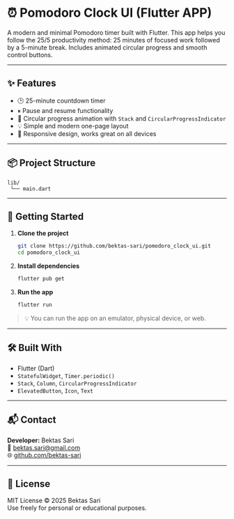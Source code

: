 # ⏰ Pomodoro Clock UI (Flutter APP)

A modern and minimal Pomodoro timer built with Flutter. 
This app helps you follow the 25/5 productivity method: 25 minutes of focused work followed by a 5-minute break. Includes animated circular progress and smooth control buttons.

---

## ✨ Features

- 🕒 25-minute countdown timer
- ⏸ Pause and resume functionality
- 🔄 Circular progress animation with `Stack` and `CircularProgressIndicator`
- 💡 Simple and modern one-page layout
- 📱 Responsive design, works great on all devices

---

## 📦 Project Structure

```
lib/
 └── main.dart
```

---

## 🚀 Getting Started

1. **Clone the project**
   ```bash
   git clone https://github.com/bektas-sari/pomodoro_clock_ui.git
   cd pomodoro_clock_ui
   ```

2. **Install dependencies**
   ```bash
   flutter pub get
   ```

3. **Run the app**
   ```bash
   flutter run
   ```

> 💡 You can run the app on an emulator, physical device, or web.

---

## 🛠 Built With

- Flutter (Dart)
- `StatefulWidget`, `Timer.periodic()`
- `Stack`, `Column`, `CircularProgressIndicator`
- `ElevatedButton`, `Icon`, `Text`

---

## 📬 Contact

**Developer:** Bektas Sari  
📧 [bektas.sari@gmail.com](mailto:bektas.sari@gmail.com)  
🌐 [github.com/bektas-sari](https://github.com/bektas-sari)

---

## 📄 License

MIT License © 2025 Bektas Sari  
Use freely for personal or educational purposes.



